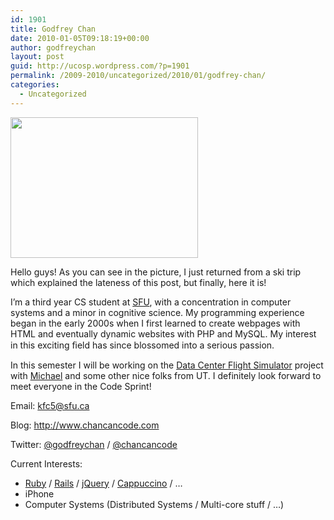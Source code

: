 ```yaml
---
id: 1901
title: Godfrey Chan
date: 2010-01-05T09:18:19+00:00
author: godfreychan
layout: post
guid: http://ucosp.wordpress.com/?p=1901
permalink: /2009-2010/uncategorized/2010/01/godfrey-chan/
categories:
  - Uncategorized
---
```

[<img class="alignnone size-medium wp-image-1902" title="Godfrey Chan" src="http://ucosp.files.wordpress.com/2010/01/img_0220.jpg?w=300" alt="" width="300" height="225" />](http://ucosp.files.wordpress.com/2010/01/img_0220.jpg)

Hello guys! As you can see in the picture, I just returned from a ski trip which explained the lateness of this post, but finally, here it is!

I&#8217;m a third year CS student at [SFU](http://www.sfu.ca), with a concentration in computer systems and a minor in cognitive science. My programming experience began in the early 2000s when I first learned to create webpages with HTML and eventually dynamic websites with PHP and MySQL. My interest in this exciting ﬁeld has since blossomed into a serious passion.

In this semester I will be working on the [Data Center Flight Simulator](http://bit.ly/data-fs) project with [Michael](http://ucosp.wordpress.com/2010/01/05/michael-man/) and some other nice folks from UT. I definitely look forward to meet everyone in the Code Sprint!

Email: <kfc5@sfu.ca>

Blog: <http://www.chancancode.com>

Twitter: [@godfreychan](http://twitter.com/godfreychan) / [@chancancode](http://twitter.com/chancancode)

Current Interests:

  * [Ruby](http://www.ruby-lang.org/en/) / [Rails](http://rubyonrails.org) / [jQuery](http://jquery.com/) / [Cappuccino](http://cappuccino.org/) / &#8230;
  * iPhone
  * Computer Systems (Distributed Systems / Multi-core stuff / &#8230;)
